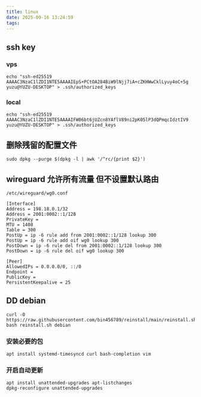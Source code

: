 ```yaml
---
title: linux
date: 2025-09-16 13:24:59
tags:
---
```

## ssh key
### vps
```
echo "ssh-ed25519 AAAAC3NzaC1lZDI1NTE5AAAAIEpS+PCtOA284BiW9lNjj7iA+cZKHWwCklLyuy4oC+5g yuzu@YUZU-DESKTOP" > .ssh/authorized_keys
```
### local
```
echo "ssh-ed25519 AAAAC3NzaC1lZDI1NTE5AAAAIFW06bt6jUZcn8YAflV89ni2pK05lP3dQPmqcIdztIV9 yuzu@YUZU-DESKTOP" > .ssh/authorized_keys
```
## 删除残留的配置文件
```
sudo dpkg --purge $(dpkg -l | awk '/^rc/{print $2}')
```
## wireguard 允许所有流量 但不设置默认路由
`/etc/wireguard/wg0.conf`
```
[Interface]
Address = 198.18.0.1/32
Address = 2001:0002::1/128
PrivateKey =
MTU = 1408
Table = 300
PostUp = ip -6 rule add from 2001:0002::1/128 lookup 300
PostUp = ip -6 rule add oif wg0 lookup 300
PostDown = ip -6 rule del from 2001:0002::1/128 lookup 300
PostDown = ip -6 rule del oif wg0 lookup 300

[Peer]
AllowedIPs = 0.0.0.0/0, ::/0
Endpoint =
PublicKey =
PersistentKeepalive = 25
```
## DD debian
```
curl -O https://raw.githubusercontent.com/bin456789/reinstall/main/reinstall.sh
bash reinstall.sh debian
```
### 安装必要的包
```
apt install systemd-timesyncd curl bash-completion vim
```
### 开启自动更新
```
apt install unattended-upgrades apt-listchanges
dpkg-reconfigure unattended-upgrades
```